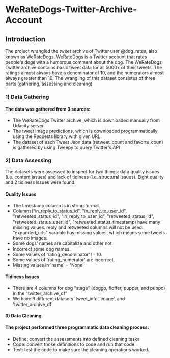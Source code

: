 # WeRateDogs-Twitter-Archive-Account

## Introduction
The project wrangled the tweet archive of Twitter user @dog_rates, also known as WeRateDogs. WeRateDogs is a Twitter account that rates people's dogs with a humorous comment about the dog. The WeRateDogs Twitter archive contains basic tweet data for all 5000+ of their tweets. The ratings almost always have a denominator of 10, and the numerators almost always greater than 10. The wrangling of this dataset consistes of three parts (gathering, assessing and cleaning)


### 1) Data Gathering


#### The data was gathered from 3 sources:
* The WeRateDogs Twitter archive, which is downloaded manually from Udacity server
* The tweet image predictions, which is downloaded programmatically using the Requests library with given URL
* The dataset of each Tweet Json data (retweet_count and favorte_coun) is gathered by using Tweepy to query Twitter's API

### 2) Data Assessing

The datasets were assessed to inspect for two things: data quality issues (i.e. content issues) and lack of tidiness (i.e. structural issues). Eight quality and 2 tidiness issues were found:

#### Quality Issues

* The timestamp column is in string format.
* Columns(“in_reply_to_status_id", "in_reply_to_user_id", "retweeted_status_id", "in_reply_to_user_id", "retweeted_status_id", "retweeted_status_user_id", "retweeted_status_timestamp) have many missing values. reply and retweeted columns will not be used.
"expanded_urls" varaible has missing values, which means some tweets have no images.
* Some dogs’ names are capitalize and other not.
* Incorrect some dog names.
* Some values of ‘rating_denominator’ != 10.
* Some values of 'rating_numerator' are incorrect.
* Missing values in 'name' = 'None'

#### Tidiness Issues
* There are 4 columns for dog "stage" (doggo, floffer, pupper, and puppo) in the "twitter_archive_df"
* We have 3 different datasets 'tweet_info','image', and 'twitter_archive_df'


#### 3) Data Cleaning

#### The project performed three programmatic data cleaning process:
* Define: convert the assessments into defined cleaning tasks
* Code: convert those definitions to code and run that code.
* Test: test the code to make sure the cleaning operations worked.